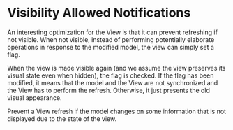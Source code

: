 # Visibility Allowed Notifications

An interesting optimization for the View is that it can prevent
refreshing if not visible. When not visible, instead of performing
potentially elaborate operations in response to the modified model,
the view can simply set a flag.

When the view is made visible again (and we assume the view preserves
its visual state even when hidden), the flag is checked. If the flag has been
modified, it means that the model and the View are not synchronized and the View has to
perform the refresh. Otherwise, it just presents the old visual appearance.

Prevent a View refresh if
the model changes on some information that is not displayed due to the state of
the view.
